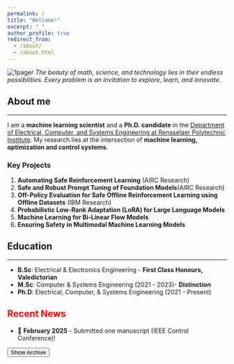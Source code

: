 ```yaml
---
permalink: /
title: "Welcome!"
excerpt: " "
author_profile: true
redirect_from: 
  - /about/
  - /about.html
---
```

![1pager](https://Kaycee074.github.io/images/A23.jpg "Flyer")
*The beauty of math, science, and technology lies in their endless possibilities. Every problem is an invitation to explore, learn, and innovate.* 


## About me
___  


I am a **machine learning scientist** and a **Ph.D. candidate** in the [Department of Electrical, Computer, and Systems Engineering at Rensselaer Polytechnic Institute](https://ecse.rpi.edu/). My research lies at the intersection of **machine learning, optimization and control systems**. 

### Key Projects
1. **Automating Safe Reinforcement Learning** (AIRC Research)
2. **Safe and Robust Prompt Tuning of Foundation Models**(AIRC Research)
3. **Off-Policy Evaluation for Safe Offline Reinforcement Learning using Offline Datasets** (IBM Research)
4. **Probabilistic Low-Rank Adaptation (LoRA) for Large Language Models**
5. **Machine Learning for Bi-Linear Flow Models**
6. **Ensuring Safety in Multimodal Machine Learning Models**


## Education
___
* **B.Sc**: Electrical & Electronics Engineering - **First Class Honours, Valedictorian**
* **M.Sc**: Computer & Systems Engineering (2021 - 2023)- **Distinction**
* **Ph.D**: Electrical, Computer, & Systems Engineering (2021 - Present)


<!DOCTYPE html>
<html lang="en">
<head>
  <meta charset="UTF-8">
  <title>News Archive Example</title>
</head>
<body>
  <section class="news-section">
    <h2 style="color: red;">Recent News</h2>
    <ul class="news-list">
      <li>🎉 <strong>February 2025</strong> - Submitted one manuscript (IEEE Control Conference)!</li>
    </ul>
    <button id="toggleArchive">Show Archive</button>
    <div id="archiveNews" style="display: none;">
      <ul>
        <li>🎉 <strong>October 2024</strong> - Passed the Doctoral Candidacy Examination!</li>
        <li>🏆 <strong>October 2024</strong> - Received the prestigious ACM Travel Grant Award.</li>
        <li>📜 <strong>September 2024</strong> - Manuscript accepted for publication at Buildsys.</li>
        <!-- More older updates here -->
      </ul>
    </div>
  </section>

  <script>
    // Wait for the DOM to fully load
    document.addEventListener('DOMContentLoaded', function() {
      const toggleButton = document.getElementById('toggleArchive');
      const archiveDiv = document.getElementById('archiveNews');

      // Debug logging to ensure elements are found
      console.log("Toggle Button:", toggleButton);
      console.log("Archive Div:", archiveDiv);

      if (!toggleButton || !archiveDiv) {
        console.error("Missing toggle button or archive div");
        return;
      }

      toggleButton.addEventListener('click', function() {
        console.log("Archive button clicked");
        // Check the current display state (handling empty style as well)
        if (archiveDiv.style.display === 'none' || archiveDiv.style.display === '') {
          archiveDiv.style.display = 'block';
          toggleButton.textContent = 'Hide Archive';
          console.log("Archive shown");
        } else {
          archiveDiv.style.display = 'none';
          toggleButton.textContent = 'Show Archive';
          console.log("Archive hidden");
        }
      });
    });
  </script>
</body>
</html>
